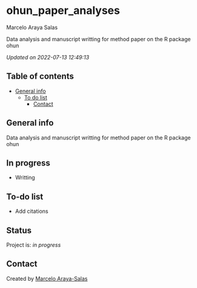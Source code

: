 ohun_paper_analyses
================
Marcelo Araya Salas

<!-- Short Description  -->

Data analysis and manuscript writting for method paper on the R package
ohun

*Updated on 2022-07-13 12:49:13*

<!-- README.md is generated from README.Rmd. Please edit that file -->

## Table of contents

-   [General info](#general-info)
    -   [To do list](#to-do-list)
        -   [Contact](#contact)

## General info

Data analysis and manuscript writting for method paper on the R package
ohun

## In progress

-   Writting

## To-do list

-   Add citations

## Status

Project is: *in progress*

## Contact

Created by [Marcelo Araya-Salas](marceloarayasalas.weebly.com/)
